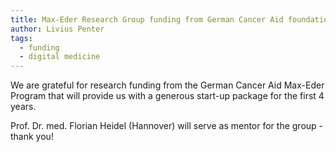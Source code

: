 ```yaml
---
title: Max-Eder Research Group funding from German Cancer Aid foundation (Deutsche Krebshilfe)
author: Livius Penter
tags:
  - funding
  - digital medicine 
---
```


We are grateful for research funding from the German Cancer Aid Max-Eder Program 
that will provide us with a generous start-up package for the first 4 years. 

Prof. Dr. med. Florian Heidel (Hannover) will serve as mentor for the group - thank you! 
